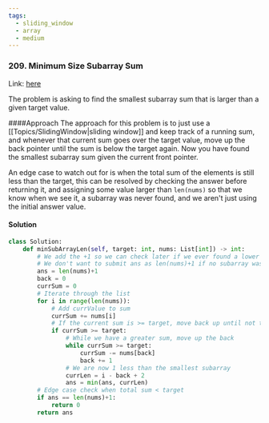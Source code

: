 ```yaml
---
tags:
  - sliding_window
  - array
  - medium
---
```


### 209. Minimum Size Subarray Sum 
Link: [here](https://leetcode.com/problems/minimum-size-subarray-sum/)

The problem is asking to find the smallest subarray sum that is larger than a given target value.

####Approach 
The approach for this problem is to just use a [[Topics/SlidingWindow|sliding window]] and keep track of a running sum, and whenever that current sum goes over the target value, move up the back pointer until the sum is below the target again. Now you have found the smallest subarray sum given the current front pointer.

An edge case to watch out for is when the total sum of the elements is still less than the target, this can be resolved by checking the answer before returning it, and assigning some value larger than `len(nums)` so that we know when we see it, a subarray was never found, and we aren't just using the initial answer value.

#### Solution
```python 
class Solution:
    def minSubArrayLen(self, target: int, nums: List[int]) -> int:
        # We add the +1 so we can check later if we ever found a lower value
        # We don't want to submit ans as len(nums)+1 if no subarray was found (we return 0)
        ans = len(nums)+1   
        back = 0
        currSum = 0
        # Iterate through the list
        for i in range(len(nums)):
            # Add currValue to sum
            currSum += nums[i]
            # If the current sum is >= target, move back up until not the case to ensure smallest 
            if currSum >= target:
                # While we have a greater sum, move up the back
                while currSum >= target:
                    currSum -= nums[back]
                    back += 1
                # We are now 1 less than the smallest subarray
                currLen = i - back + 2
                ans = min(ans, currLen)
        # Edge case check when total sum < target
        if ans == len(nums)+1:
            return 0
        return ans
```